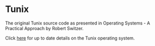 # Tunix
The original Tunix source code as presented in Operating Systems - A Practical Approach by Robert Switzer.

Click [here](https://github.com/Ben2917/Tunix/wiki) for up to date details on the Tunix operating system.
